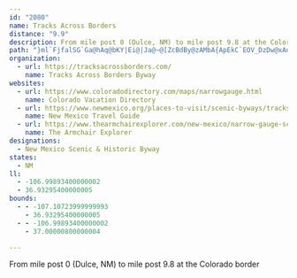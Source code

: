 ```yaml
---
id: "2080"
name: Tracks Across Borders
distance: "9.9"
description: From mile post 0 (Dulce, NM) to mile post 9.8 at the Colorado border
path: "}ml`FjfalSG`Ga@hAq@bKY|Ei@|Ja@~@[ZcBdBy@zAMbA{ApEkC`EOV_DzDw@xAqKhKmIvG{GpEwU|R_EjBe@?mAr@[b@]d@mBnHwKvb@mAxHm@xH?xFMxCqAxEeBhDqAjDUnA^fHM|Em@xK{@jIb@fJz@bDlAhC^pEhDjLPfBBfCm@pGu@hDQvBTdD~BbHlA`FTpGvAtC^dBCl@{@dB{CnDuACmFgB_Aq@mGsHe@?{@`AcAjAl@lCpFzNz@|@dBx@fCv@bE\\hBc@~AsAdEwBlA?~Al@lGbFb@xAz@`J?lCi@dAgBbFq@|CWfEmBrHc@PiAdBGb@iE`@}El@cCrBuDnE_GzEeHvAsEdEcEjEwExBkGxEqDxEyExDaEG_I{@_MgBeGzBmDlLmBtMuKvNiEtNyEzKeE|DeI_@yHw@yD~CsBnNiI~DyNa@qPOaEh@}Ck@oNgG_IkBaGXgDnF_BrZKHqGlJw@?U}@P{FMuAg@Ue@UmA~AY|Oi@lEu@|B{AlCeChAuEhHeAH"
organization:
  - url: https://tracksacrossborders.com/
    name: Tracks Across Borders Byway
websites:
  - url: https://www.coloradodirectory.com/maps/narrowgauge.html
    name: Colorado Vacation Directory
  - url: https://www.newmexico.org/places-to-visit/scenic-byways/tracks-across-borders/
    name: New Mexico Travel Guide
  - url: https://www.thearmchairexplorer.com/new-mexico/narrow-gauge-scenic-byway.php
    name: The Armchair Explorer
designations:
  - New Mexico Scenic & Historic Byway
states:
  - NM
ll:
  - -106.99893400000002
  - 36.93295400000005
bounds:
  - - -107.10723999999993
    - 36.93295400000005
  - - -106.99893400000002
    - 37.00000800000004

---
```


From mile post 0 (Dulce, NM) to mile post 9.8 at the Colorado border
